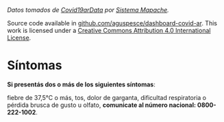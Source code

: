 _Datos tomados de [Covid19arData](https://github.com/SistemasMapache/Covid19arData) por [Sistema Mapache](https://smapache.com.ar/es/)._

Source code available in [github.com/aguspesce/dashboard-covid-ar](https://github.com/aguspesce/dashboard-covid-ar).
This work is licensed under a [Creative Commons Attribution 4.0 International License](http://creativecommons.org/licenses/by/4.0/).

# Síntomas

**Si presentás dos o más de los siguientes síntomas**:

fiebre de 37,5°C o más, tos, dolor de garganta, dificultad respiratoria o pérdida brusca de gusto u olfato, **comunicate al número nacional: 0800-222-1002**.

